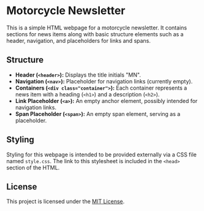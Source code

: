 # Motorcycle Newsletter

This is a simple HTML webpage for a motorcycle newsletter. It contains sections for news items along with basic structure elements such as a header, navigation, and placeholders for links and spans.

## Structure

- **Header (`<header>`):** Displays the title initials "MN".
- **Navigation (`<nav>`):** Placeholder for navigation links (currently empty).
- **Containers (`<div class="container">`):** Each container represents a news item with a heading (`<h1>`) and a description (`<h2>`).
- **Link Placeholder (`<a>`):** An empty anchor element, possibly intended for navigation links.
- **Span Placeholder (`<span>`):** An empty span element, serving as a placeholder.

## Styling

Styling for this webpage is intended to be provided externally via a CSS file named `style.css`. The link to this stylesheet is included in the `<head>` section of the HTML.

## License

This project is licensed under the [MIT License](LICENSE).
